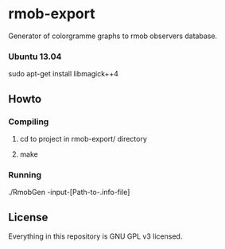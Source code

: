 rmob-export
===========

Generator of colorgramme graphs to rmob observers database.

### Ubuntu 13.04

 sudo apt-get install libmagick++4
 

## Howto

### Compiling

1. cd to project in rmob-export/ directory

2. make


### Running

./RmobGen -input-[Path-to-.info-file]

## License

Everything in this repository is GNU GPL v3 licensed.